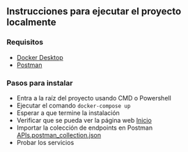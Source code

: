 ## Instrucciones para ejecutar el proyecto localmente

### Requisitos 
- [Docker Desktop](https://www.docker.com/products/docker-desktop/) 
- [Postman](https://www.postman.com/downloads/)

### Pasos para instalar

- Entra a la raíz del proyecto usando CMD o Powershell
- Ejecutar el comando `docker-compose up`
- Esperar a que termine la instalación
- Verificar que se pueda ver la página web [Inicio](http://localhost:8000/public/index.php)
- Importar la colección de endpoints en Postman [APIs.postman_collection.json](APIs.postman_collection.json)
- Probar los servicios
